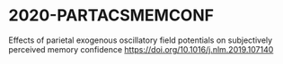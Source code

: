 # 2020-PARTACSMEMCONF
Effects of parietal exogenous oscillatory field potentials on subjectively perceived memory confidence https://doi.org/10.1016/j.nlm.2019.107140
